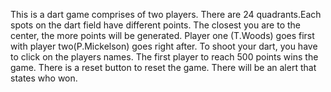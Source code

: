 This is a dart game comprises of two players.
There are 24 quadrants.Each spots on the dart field have different points. The closest you are to the center, the more points will be generated. 
Player one (T.Woods) goes first with player two(P.Mickelson) goes right after.
To shoot your dart, you have to click on the players names.
The first player to reach 500 points wins the game.
There is a reset button to reset the game. 
There will be an alert that states who won.


